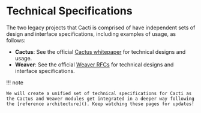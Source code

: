 # Technical Specifications

The two legacy projects that Cacti is comprised of have independent sets of design and interface specifications, including examples of usage, as follows:

- **Cactus**: See the official [Cactus whitepaper](https://github.com/hyperledger-cacti/cacti/tree/main/whitepaper/whitepaper.md) for technical designs and usage.
- **Weaver**: See the official [Weaver RFCs](https://github.com/hyperledger-cacti/cacti/tree/main/weaver/rfcs/) for technical designs and interface specifications.

!!! note

    We will create a unified set of technical specifications for Cacti as the Cactus and Weaver modules get integrated in a deeper way following the [reference architecture](). Keep watching these pages for updates!
